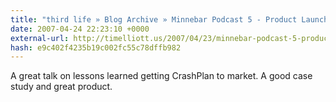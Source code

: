 ```yaml
---
title: "third life » Blog Archive » Minnebar Podcast 5 - Product Launch: From the initial itch to a global marketplace"
date: 2007-04-24 22:23:10 +0000
external-url: http://timelliott.us/2007/04/23/minnebar-podcast-5-product-launch-from-the-initial-itch-to-a-global-marketplace/
hash: e9c402f4235b19c002fc55c78dffb982
---
```


A great talk on lessons learned getting CrashPlan to market. A good case study and great product.
